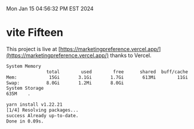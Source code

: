 Mon Jan 15 04:56:32 PM EST 2024

# vite Fifteen


This project is live at [https://marketingpreference.vercel.app/](https://marketingpreference.vercel.app/) thanks to Vercel.

```bash
System Memory
               total        used        free      shared  buff/cache   available
Mem:            15Gi       3.1Gi       1.7Gi       613Mi        11Gi        12Gi
Swap:          8.0Gi       1.2Mi       8.0Gi
System Storage
635M	.
```
```bash
yarn install v1.22.21
[1/4] Resolving packages...
success Already up-to-date.
Done in 0.09s.
```
